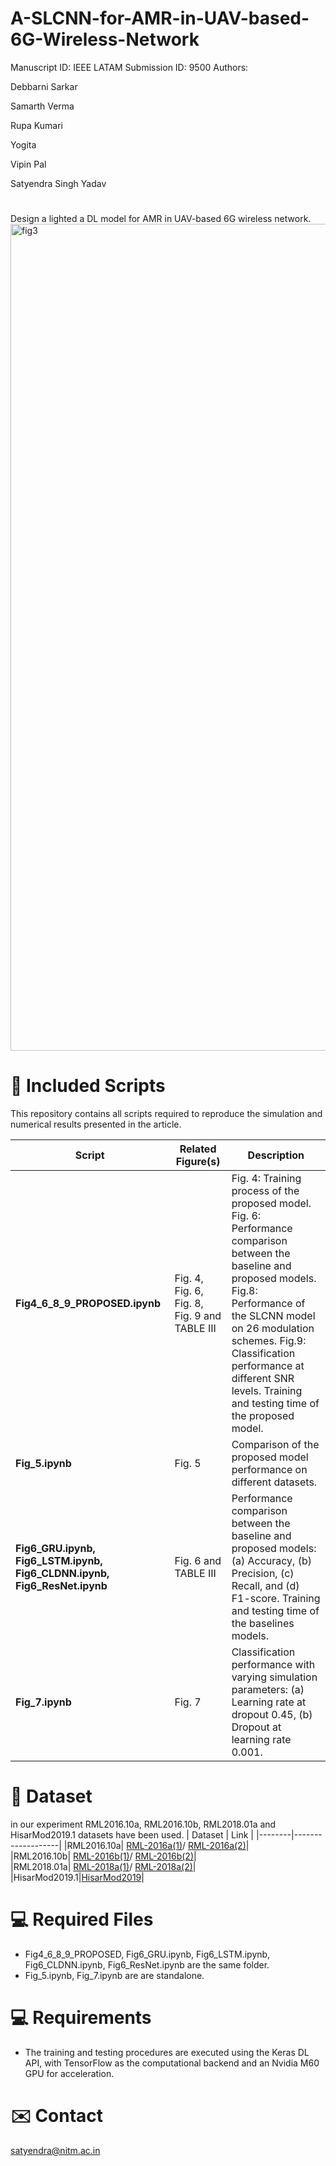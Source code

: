 # A-SLCNN-for-AMR-in-UAV-based-6G-Wireless-Network
Manuscript ID: IEEE LATAM Submission ID: 9500 Authors:

Debbarni Sarkar 

Samarth Verma 

Rupa Kumari 

Yogita

Vipin Pal

Satyendra Singh Yadav

# 

Design a lighted a DL model for AMR in UAV-based 6G wireless network.
<img width="1730" height="1323" alt="fig3" src="https://github.com/user-attachments/assets/c8f5ce62-a05a-42a0-820c-002b55497ab3" />


# 📁 Included Scripts

This repository contains all scripts required to reproduce the simulation and numerical results presented in the article.


| Script | Related Figure(s) | Description |
|--------|-------------------|-------------|
| **Fig4_6_8_9_PROPOSED.ipynb** | Fig. 4, Fig. 6, Fig. 8, Fig. 9 and TABLE III | Fig. 4: Training process of the proposed model. Fig. 6: Performance comparison between the baseline and proposed models. Fig.8: Performance of the SLCNN model on 26 modulation schemes. Fig.9: Classification performance at different SNR levels. Training and testing time of the proposed model. |
| **Fig_5.ipynb** | Fig. 5 | Comparison of the proposed model performance on different datasets.  |
| **Fig6_GRU.ipynb, Fig6_LSTM.ipynb, Fig6_CLDNN.ipynb, Fig6_ResNet.ipynb** | Fig. 6 and TABLE III| Performance comparison between the baseline and proposed models: (a) Accuracy, (b) Precision, (c) Recall, and (d) F1-score. Training and testing time of the baselines models. |
| **Fig_7.ipynb** | Fig. 7 | Classification performance with varying simulation parameters: (a) Learning rate at dropout 0.45, (b) Dropout at learning rate 0.001. |

# 📁 Dataset
in our experiment RML2016.10a, RML2016.10b, RML2018.01a and HisarMod2019.1 datasets have been used.
| Dataset | Link | 
|--------|-------------------|
|RML2016.10a| [RML-2016a(1)](https://www.deepsig.ai/datasets/)/ [RML-2016a(2)](https://www.kaggle.com/datasets/nolasthitnotomorrow/radioml2016-deepsigcom)|  
|RML2016.10b| [RML-2016b(1)](https://www.deepsig.ai/datasets/)/ [RML-2016b(2)](https://www.kaggle.com/datasets/marwanabudeeb/rml201610b/code)|  
|RML2018.01a| [RML-2018a(1)](https://www.deepsig.ai/datasets/)/ [RML-2018a(2)](https://www.kaggle.com/datasets/pinxau1000/radioml2018)| 
|HisarMod2019.1|[HisarMod2019](https://pan.quark.cn/s/016a2f6861a2#/list/share)|

# 💻 Required Files
- Fig4_6_8_9_PROPOSED, Fig6_GRU.ipynb, Fig6_LSTM.ipynb, Fig6_CLDNN.ipynb, Fig6_ResNet.ipynb are the same folder.
- Fig_5.ipynb, Fig_7.ipynb are are standalone.

# 💻 Requirements
- The training and testing procedures are executed using the Keras DL API, with TensorFlow as the computational backend and an Nvidia M60 GPU for acceleration.

# ✉️ Contact
satyendra@nitm.ac.in
